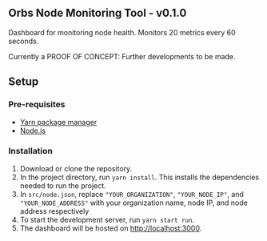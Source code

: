 ## Orbs Node Monitoring Tool - v0.1.0 

Dashboard for monitoring node health. Monitors 20 metrics every 60 seconds.

Currently a PROOF OF CONCEPT: Further developments to be made.

## Setup

### Pre-requisites

- [Yarn package manager](https://yarnpkg.com/en/)
- [Node.js](https://nodejs.org/en/)

### Installation

1. Download or clone the repository.
2. In the project directory, run `yarn install`. This installs the dependencies needed to run the project.
3. In `src/node.json`, replace `"YOUR_ORGANIZATION"`, `"YOUR_NODE_IP"`, and `"YOUR_NODE_ADDRESS"` with your organization name, node IP, and node address respectively 
4. To start the development server, run `yarn start run`.
5. The dashboard will be hosted on [http://localhost:3000](http://localhost:3000).
